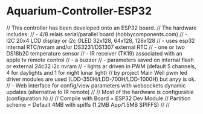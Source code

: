 # Aquarium-Controller-ESP32

//		This controller has been developed onto an ESP32 board. 
//		The hardware includes:
//		- 4/8 relais serial/parallel board (hobbycomponents.com)
//		- I2C 20x4 LCD display or i2c OLED 32x128, 64x128, 128x128
//		- uses esp32 internal RTC/nvram and/or DS3231/DS1307 external RTC
//		- one or two DS18b20 temperature sensor
//		- IR receiver (TK19) associated with an apple tv remote control
//		- a buzzer
//		- parameters saved on internal flash or external 24c32 i2c nvram
//		- lights ar driven in PWM (default 5 channels, 4 for daylights and 1 for night lunar light)
//		  by project Main Well pwm led driver modules are used (LDD-350H/LDD-700H/LDD-1000H) but anyy is ok.
//		- Web interface for config/view parameters with websockets dynamic updates (alternative to IR remote)
//
//		Most of the hardware is configurable (configuration.h)
//
//		Compile with 	Board = ESP32 Dev Module
//						Partition scheme = Default 4MB with spiffs (1.2MB App/1.5MB SPIFFS)
//
//
